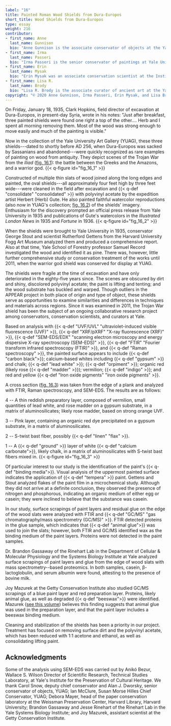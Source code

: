 ```yaml
---
label: "16"
title: Painted Roman Wood Shields from Dura-Europos
short_title: Wood Shields from Dura-Europos
type: essay
weight: 216
contributor:
- first_name: Anne
  last_name: Gunnison
  bio: "Anne Gunnison is the associate conservator of objects at the Yale University Art Gallery. She received a BA in art history from Stanford University and an MA in principles of conservation and MS in conservation for archaeology and museums from the Institute of Archaeology, University College London. Prior to joining the staff at Yale, Gunnison worked as a postgraduate fellow at the Smithsonian's National Museum of the American Indian."
- first_name: Irma
  last_name: Passeri
  bio: "Irma Passeri is the senior conservator of paintings at Yale University Art Gallery. She trained at the conservation school of the Opificio delle Pietre Dure, in Florence, Italy, where she received her degree in the conservation of easel paintings. She has published articles on materials and techniques of Italian paintings and on Italian approaches to the restoration treatment of loss compensation."
- first_name: Erin
  last_name: Mysak
  bio: "Erin Mysak was an associate conservation scientist at the Institute for the Preservation of Cultural Heritage at Yale University and is now an independent conservation scientist. She earned her PhD in analytical chemistry from the University of North Carolina at Chapel Hill and was the 2009--2012 Andrew W. Mellon Postdoctoral Fellow in Conservation Science at the Straus Center for Conservation and Technical Studies, Harvard University."
- first_name: Lisa R.
  last_name: Brody
  bio: "Lisa R. Brody is the associate curator of ancient art at the Yale University Art Gallery. She received her BA from Yale and her PhD from the Institute of Fine Arts, New York University. In 2011 she cocurated *Dura-Europos: Crossroads of Antiquity*, on view at the McMullen Museum at Boston College and the Institute for the Study of the Ancient World at New York University; she also coedited the accompanying catalogue."
copyright: "© 2020 Anne Gunnison, Irma Passeri, Erin Mysak, and Lisa Brody<span class='is-screen-only remove-from-epub'>. Originally published in *Mummy Portraits of Roman Egypt: Emerging Research from the APPEAR Project* © 2020 J. Paul Getty Trust, www.getty.edu/publications/mummyportraits (licensed under [CC BY 4.0](https://creativecommons.org/licenses/by/4.0/)).</span>"
---
```


On Friday, January 18, 1935, Clark Hopkins, field director of excavation at Dura-Europos, in present-day Syria, wrote in his notes: "Just after breakfast, three painted shields were found one right a top of the other.... Herb and I spent all morning removing them. Most of the wood was strong enough to move easily and much of the painting is visible."

Now in the collection of the Yale University Art Gallery (YUAG), these three shields---dated to shortly before AD 256, when Dura-Europos was sacked by Sassanians and abandoned---were quickly recognized as rare examples of painting on wood from antiquity. They depict scenes of the Trojan War from the *Iliad* ([fig. 16.1](#fig_16_1)): the battle between the Greeks and the Amazons, and a warrior god.
{{< q-figure id="fig_16_1" >}}

Constructed of multiple thin slats of wood joined along the long edges and painted, the oval shields---all approximately four feet high by three feet wide---were cleaned in the field after excavation and {{< q-def "consolidate" "consolidated" >}} with polyvinyl acetate by the expedition artist Herbert (Herb) Gute. He also painted faithful watercolor reproductions (also now in YUAG's collection; [fig. 16.2](#fig_16_2)) of the shields' imagery. Enthusiasm for the discovery prompted an official press release from Yale University in 1935 and publications of Gute's watercolors in the *Illustrated London News* in 1935 and *Fortune* in 1936.
{{< q-figure id="fig_16_2" >}}

When the shields were brought to Yale University in 1935, conservator George Stout and scientist Rutherford Gettens from the Harvard University Fogg Art Museum analyzed them and produced a comprehensive report. Also at that time, Yale School of Forestry professor Samuel Record investigated the wood and identified it as pine. There was, however, little further comprehensive study or conservation treatment of the works until 2011, when the warrior god shield was conserved for display at YUAG.

The shields were fragile at the time of excavation and have only deteriorated in the eighty-five years since. The scenes are obscured by dirt and shiny, discolored polyvinyl acetate; the paint is lifting and tenting; and the wood substrate has buckled and warped. Though outliers in the APPEAR project in both place of origin and type of object, these shields serve as opportunities to examine similarities and differences in techniques and materials across regions. Since it was examined in 2011, the Trojan War shield has been the subject of an ongoing collaborative research project among conservators, conservation scientists, and curators at Yale.

Based on analysis with {{< q-def "UVF/UVL" "ultraviolet-induced visible fluorescence (UVF)" >}}, {{< q-def "XRF/pXRF" "X-ray fluorescence (XRF)" >}}, {{< q-def "SEM-EDS/EDX" "scanning electron microscopy and energy dispersive X-ray spectroscopy (SEM-EDS)" >}}, {{< q-def "FTIR" "Fourier transform infrared spectroscopy (FTIR)" >}}, and {{< q-def "Raman spectroscopy" >}}, the painted surface appears to include {{< q-def "carbon black">}}; calcium-based whites including {{< q-def "gypsum" >}} and chalk; {{< q-def "lead white" >}}; {{< q-def "orpiment" >}}; organic red (likely rose {{< q-def "madder" >}}); vermilion; {{< q-def "indigo" >}}; and red and yellow {{< q-def "Iron oxide pigments" "iron oxide pigments" >}}.

A cross section ([fig. 16.3](#fig_16_3)) was taken from the edge of a plank and analyzed with FTIR, Raman spectroscopy, and SEM-EDS. The results are as follows:

4 -- A thin reddish preparatory layer, composed of vermilion, small quantities of lead white, and rose madder on a gypsum substrate, in a matrix of aluminosilicates; likely rose madder, based on strong orange UVF.

3 -- Pink layer, containing an organic red dye precipitated on a gypsum substrate, in a matrix of aluminosilicates.

2 -- S-twist bast fiber, possibly {{< q-def "linen" "flax" >}}.

1 -- A {{< q-def "ground" >}} layer of white {{< q-def "calcium carbonate">}}, likely chalk, in a matrix of aluminosilicates with S-twist bast fibers mixed in.
{{< q-figure id="fig_16_3" >}}

Of particular interest to our study is the identification of the paint's {{< q-def "binding media">}}. Visual analysis of the uppermost painted surface indicates the application of {{< q-def "tempera" >}} paint. Gettens and Stout analyzed flakes of the paint film in a microchemical study. Although they did not arrive at a definite conclusion, they observed the presence of nitrogen and phosphorous, indicating an organic medium of either egg or casein; they were inclined to believe that the substance was casein.

In our study, surface scrapings of paint layers and residual glue on the edge of the wood slats were analyzed with FTIR and {{< q-def "GC/MS" "gas chromatography/mass spectrometry (GC/MS)" >}}. FTIR detected proteins in the glue sample, which indicates that {{< q-def "animal glue">}} was used to join the slats; however, both FTIR and GC/MS identified wax as the binding medium of the paint layers. Proteins were not detected in the paint samples.

Dr. Brandon Gassaway of the Rinehart Lab in the Department of Cellular & Molecular Physiology and the Systems Biology Institute at Yale analyzed surface scrapings of paint layers and glue from the edge of wood slats with mass spectrometry--based proteomics. In both samples, casein, β-lactoglobulin, and serum albumin were found, attesting to the presence of bovine milk.

Joy Mazurek at the Getty Conservation Institute also studied GC/MS scrapings of a blue paint layer and red preparation layer. Proteins, likely animal glue, as well as degraded {{< q-def "beeswax">}} were identified. Mazurek ([see this volume](/part-two/17/)) believes this finding suggests that animal glue was used in the preparation layer, and that the paint layer includes a beeswax binding medium.

Cleaning and stabilization of the shields has been a priority in our project. Treatment has focused on removing surface dirt and the polyvinyl acetate, which has been reduced with 1:1 acetone and ethanol, as well as consolidating lifting paint.

## Acknowledgments

Some of the analysis using SEM-EDS was carried out by Anikó Bezur, Wallace S. Wilson Director of Scientific Research, Technical Studies Laboratory, at Yale's Institute for the Preservation of Cultural Heritage. We thank Carol Snow, deputy chief conservator and Alan J. Dworsky, senior conservator of objects, YUAG; Ian McClure, Susan Morse Hilles Chief Conservator, YUAG; Debora Mayer, head of the paper conservation laboratory at the Weissman Preservation Center, Harvard Library, Harvard University; Brandon Gassaway and Jesse Rinehart of the Rinehart Lab in the Yale Systems Biology Institute; and Joy Mazurek, assistant scientist at the Getty Conservation Institute.
